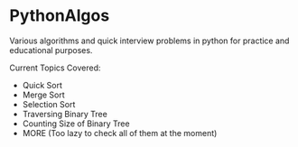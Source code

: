 # PythonAlgos
Various algorithms and quick interview problems in python for practice and educational purposes.

Current Topics Covered:
- Quick Sort
- Merge Sort
- Selection Sort
- Traversing Binary Tree
- Counting Size of Binary Tree
- MORE (Too lazy to check all of them at the moment)
